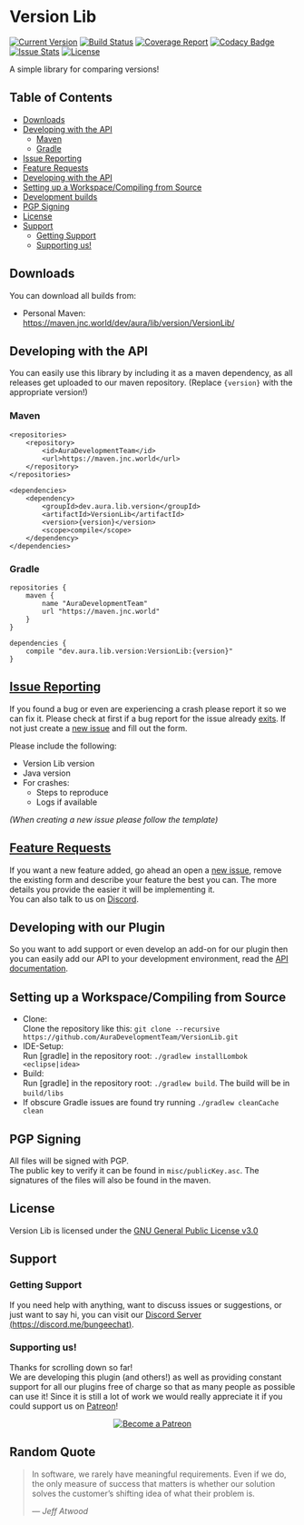 # Version Lib

[![Current Version](https://badge.fury.io/gh/AuraDevelopmentTeam%2FVersionLib.svg)](https://maven.jnc.world/dev/aura/lib/version/VersionLib/)
[![Build Status](https://gitlab.brainstonemod.com/AuraDev/VersionLib/badges/master/build.svg)](https://gitlab.brainstonemod.com/AuraDev/VersionLib/pipelines)
[![Coverage Report](https://gitlab.brainstonemod.com/AuraDev/VersionLib/badges/master/coverage.svg)](https://auradev.pages.brainstonemod.com/VersionLib/coverage/VersionLib/)
[![Codacy Badge](https://api.codacy.com/project/badge/Grade/f3362b2ecf874c269017381109a749e4)](https://www.codacy.com/app/AuraDevelopmentTeam/VersionLib?utm_source=github.com&amp;utm_medium=referral&amp;utm_content=AuraDevelopmentTeam/VersionLib&amp;utm_campaign=Badge_Grade)
[![Issue Stats](https://img.shields.io/issuestats/i/github/AuraDevelopmentTeam/VersionLib.svg)](https://github.com/AuraDevelopmentTeam/VersionLib/issues)
[![License](https://img.shields.io/github/license/AuraDevelopmentTeam/VersionLib.svg)](https://github.com/AuraDevelopmentTeam/VersionLib/blob/master/LICENSE)

A simple library for comparing versions!

## Table of Contents

- [Downloads](#downloads)
- [Developing with the API](#developing-with-the-api)
	- [Maven](#maven)
	- [Gradle](#gradle)
- [Issue Reporting](#issue-reporting)
- [Feature Requests](#feature-requests)
- [Developing with the API](#developing-with-the-api)
- [Setting up a Workspace/Compiling from Source](#setting-up-a-workspacecompiling-from-source)
- [Development builds](#development-builds)
- [PGP Signing](#pgp-signing)
- [License](#license)
- [Support](#support)
	- [Getting Support](#getting-support)
	- [Supporting us!](#supporting-us)

## Downloads

You can download all builds from:

- Personal Maven: https://maven.jnc.world/dev/aura/lib/version/VersionLib/

## Developing with the API

You can easily use this library by including it as a maven dependency, as all releases get uploaded to our maven repository. (Replace `{version}` with the
appropriate version!)
 
### Maven

    <repositories>
        <repository>
            <id>AuraDevelopmentTeam</id>
            <url>https://maven.jnc.world</url>
        </repository>
    </repositories>
    
    <dependencies>
        <dependency>
            <groupId>dev.aura.lib.version</groupId>
            <artifactId>VersionLib</artifactId>
            <version>{version}</version>
            <scope>compile</scope>
        </dependency>
    </dependencies>

### Gradle

    repositories {
        maven {
            name "AuraDevelopmentTeam"
            url "https://maven.jnc.world"
        }
    }

    dependencies {
        compile "dev.aura.lib.version:VersionLib:{version}"
    }

## [Issue Reporting](https://github.com/AuraDevelopmentTeam/VersionLib/issues)

If you found a bug or even are experiencing a crash please report it so we can fix it. Please check at first if a bug report for the issue already
[exits](https://github.com/AuraDevelopmentTeam/VersionLib/issues). If not just create a
[new issue](https://github.com/AuraDevelopmentTeam/VersionLib/issues/new) and fill out the form.

Please include the following:

* Version Lib version
* Java version
* For crashes:
  * Steps to reproduce
  * Logs if available

*(When creating a new issue please follow the template)*

## [Feature Requests](https://github.com/AuraDevelopmentTeam/VersionLib/issues)

If you want a new feature added, go ahead an open a [new issue](https://github.com/AuraDevelopmentTeam/VersionLib/issues/new), remove the existing form and
describe your feature the best you can. The more details you provide the easier it will be implementing it.  
You can also talk to us on [Discord](https://dicord.me/bungeechat).

## Developing with our Plugin

So you want to add support or even develop an add-on for our plugin then you can easily add our API to your development environment, read the
[API documentation](https://github.com/AuraDevelopmentTeam/BungeeChat2/blob/master/BungeeChatApi/README.md).

## Setting up a Workspace/Compiling from Source

* Clone:  
  Clone the repository like this: `git clone --recursive https://github.com/AuraDevelopmentTeam/VersionLib.git`
* IDE-Setup:  
  Run [gradle] in the repository root: `./gradlew installLombok <eclipse|idea>`
* Build:  
  Run [gradle] in the repository root: `./gradlew build`. The build will be in `build/libs`
* If obscure Gradle issues are found try running `./gradlew cleanCache clean`

## PGP Signing

All files will be signed with PGP.  
The public key to verify it can be found in `misc/publicKey.asc`. The signatures of the files will also be found in the maven.

## License

Version Lib is licensed under the [GNU General Public License v3.0](https://www.gnu.org/licenses/gpl-3.0.html)

## Support

### Getting Support

If you need help with anything, want to discuss issues or suggestions, or just want to say hi, you can visit our
[Discord Server (https://discord.me/bungeechat)](https://discord.me/bungeechat).

### Supporting us!

Thanks for scrolling down so far!  
We are developing this plugin (and others!) as well as providing constant support for all our plugins free of charge so that as many people as possible can use
it! Since it is still a lot of work we would really appreciate it if you could support us on [Patreon](https://www.patreon.com/AuraDev)!

<p align="center"><a href="https://www.patreon.com/bePatron?u=6416598"><img alt="Become a Patreon" src="https://c5.patreon.com/external/logo/become_a_patron_button.png"></a></p>

## Random Quote

> In software, we rarely have meaningful requirements. Even if we do, the only measure of success that matters is whether our solution solves the customer’s
> shifting idea of what their problem is.
>
> — <cite>Jeff Atwood</cite>
